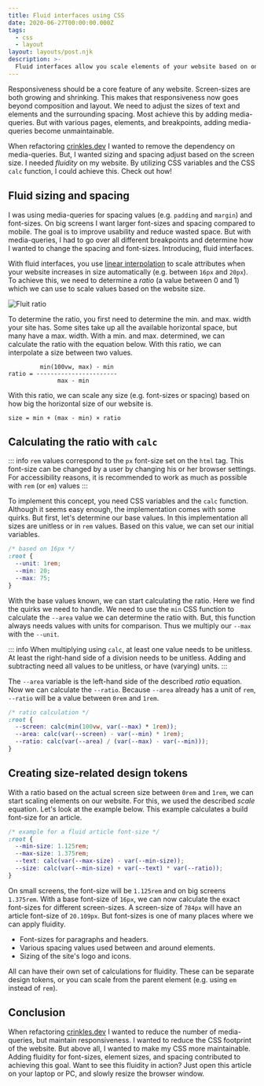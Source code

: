 ```yaml
---
title: Fluid interfaces using CSS
date: 2020-06-27T00:00:00.000Z
tags:
  - css
  - layout
layout: layouts/post.njk
description: >-
  Fluid interfaces allow you scale elements of your website based on on the available space, without using media-queries
---
```


Responsiveness should be a core feature of any website. Screen-sizes are both growing and shrinking. This makes that responsiveness now goes beyond composition and layout. We need to adjust the sizes of text and elements and the surrounding spacing. Most achieve this by adding media-queries. But with various pages, elements, and breakpoints, adding media-queries become unmaintainable.

When refactoring [crinkles.dev](https://crinkles.dev) I wanted to remove the dependency on media-queries. But, I wanted sizing and spacing adjust based on the screen size. I needed _fluidity_ on my website. By utilizing CSS variables and the CSS `calc` function, I could achieve this. Check out how!

## Fluid sizing and spacing

I was using media-queries for spacing values (e.g. `padding` and `margin`) and font-sizes. On big screens I want larger font-sizes and spacing compared to mobile. The goal is to improve usability and reduce wasted space. But with media-queries, I had to go over all different breakpoints and determine how I wanted to change the spacing and font-sizes. Introducing, fluid interfaces.

With fluid interfaces, you use [linear interpolation](https://en.wikipedia.org/wiki/Linear_interpolation) to scale attributes when your website increases in size automatically (e.g. between `16px` and `20px`). To achieve this, we need to determine a _ratio_ (a value between 0 and 1) which we can use to scale values based on the website size.

![Fluit ratio](/img/fluid-css-scale.png "Fluid ratio")

To determine the ratio, you first need to determine the min. and max. width your site has. Some sites take up all the available horizontal space, but many have a max. width. With a min. and max. determined, we can calculate the ratio with the equation below. With this ratio, we can interpolate a size between two values.

```
         min(100vw, max) - min
ratio = -----------------------
              max - min
```

With this ratio, we can scale any size (e.g. font-sizes or spacing) based on how big the horizontal size of our website is.

```
size = min + (max - min) × ratio
```

## Calculating the ratio with `calc`

::: info
`rem` values correspond to the `px` font-size set on the `html` tag. This font-size can be changed by a user by changing his or her browser settings. For accessibility reasons, it is recommended to work as much as possible with `rem` (or `em`) values
:::

To implement this concept, you need CSS variables and the `calc` function. Although it seems easy enough, the implementation comes with some quirks. But first, let's determine our base values. In this implementation all sizes are unitless or in `rem` values. Based on this value, we can set our initial variables.

```css
/* based on 16px */
:root {
  --unit: 1rem;
  --min: 20;
  --max: 75;
}
```

With the base values known, we can start calculating the ratio. Here we find the quirks we need to handle. We need to use the `min` CSS function to calculate the `--area` value we can determine the ratio with. But, this function always needs values with units for comparison. Thus we multiply our `--max` with the `--unit`.

::: info
When multiplying using `calc`, at least one value needs to be unitless. At least the right-hand side of a division needs to be unitless. Adding and subtracting need all values to be unitless, or have (varying) units.
:::

The `--area` variable is the left-hand side of the described _ratio_ equation. Now we can calculate the `--ratio`. Because `--area` already has a unit of `rem`, `--ratio` will be a value between `0rem` and `1rem`.

```css
/* ratio calculation */
:root {
  --screen: calc(min(100vw, var(--max) * 1rem));
  --area: calc(var(--screen) - var(--min) * 1rem);
  --ratio: calc(var(--area) / (var(--max) - var(--min)));
}
```

## Creating size-related design tokens

With a ratio based on the actual screen size between `0rem` and `1rem`, we can start scaling elements on our website. For this, we used the described _scale_ equation. Let's look at the example below. This example calculates a build font-size for an article.

```css
/* example for a fluid article font-size */
:root {
  --min-size: 1.125rem;
  --max-size: 1.375rem;
  --text: calc(var(--max-size) - var(--min-size));
  --size: calc(var(--min-size) + var(--text) * var(--ratio));
}
```

On small screens, the font-size will be `1.125rem` and on big screens `1.375rem`. With a base font-size of `16px`, we can now calculate the exact font-sizes for different screen-sizes. A screen-size of `784px` will have an article font-size of `20.109px`. But font-sizes is one of many places where we can apply fluidity.

- Font-sizes for paragraphs and headers.
- Various spacing values used between and around elements.
- Sizing of the site's logo and icons.

All can have their own set of calculations for fluidity. These can be separate design tokens, or you can scale from the parent element (e.g. using `em` instead of `rem`).

## Conclusion

When refactoring [crinkles.dev](https://crinkles.dev) I wanted to reduce the number of media-queries, but maintain responsiveness. I wanted to reduce the CSS footprint of the website. But above all, I wanted to make my CSS more maintainable. Adding fluidity for font-sizes, element sizes, and spacing contributed to achieving this goal. Want to see this fluidity in action? Just open this article on your laptop or PC, and slowly resize the browser window.
